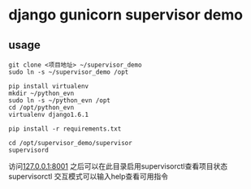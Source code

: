 django gunicorn supervisor demo
===

usage
---

    git clone <项目地址> ~/supervisor_demo
    sudo ln -s ~/supervisor_demo /opt

    pip install virtualenv
    mkdir ~/python_evn
    sudo ln -s ~/python_evn /opt
    cd /opt/python_evn
    virtualenv django1.6.1

    pip install -r requirements.txt

    cd /opt/supervisor_demo/supervisor
    supervisord

访问[127.0.0.1:8001](http://127.0.0.1:8001)
之后可以在此目录启用supervisorctl查看项目状态
supervisorctl 交互模式可以输入help查看可用指令
